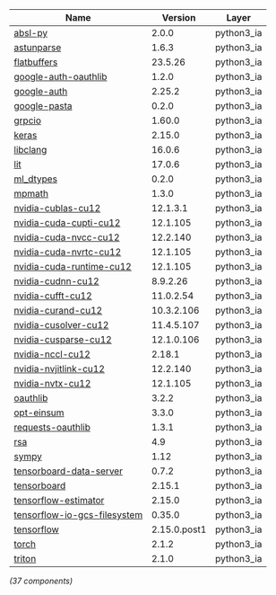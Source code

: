 | Name | Version | Layer |
| --- | --- | --- |
| [absl-py](https://github.com/abseil/abseil-py) | 2.0.0 | python3_ia |
| [astunparse](https://github.com/simonpercivall/astunparse) | 1.6.3 | python3_ia |
| [flatbuffers](https://google.github.io/flatbuffers/) | 23.5.26 | python3_ia |
| [google-auth-oauthlib](https://github.com/GoogleCloudPlatform/google-auth-library-python-oauthlib) | 1.2.0 | python3_ia |
| [google-auth](https://github.com/googleapis/google-auth-library-python) | 2.25.2 | python3_ia |
| [google-pasta](https://github.com/google/pasta) | 0.2.0 | python3_ia |
| [grpcio](https://grpc.io) | 1.60.0 | python3_ia |
| [keras](https://keras.io/) | 2.15.0 | python3_ia |
| [libclang](https://github.com/sighingnow/libclang) | 16.0.6 | python3_ia |
| [lit](http://llvm.org) | 17.0.6 | python3_ia |
| [ml_dtypes](https://pypi.org/project/ml_dtypes) | 0.2.0 | python3_ia |
| [mpmath](http://mpmath.org/) | 1.3.0 | python3_ia |
| [nvidia-cublas-cu12](https://developer.nvidia.com/cuda-zone) | 12.1.3.1 | python3_ia |
| [nvidia-cuda-cupti-cu12](https://developer.nvidia.com/cuda-zone) | 12.1.105 | python3_ia |
| [nvidia-cuda-nvcc-cu12](https://developer.nvidia.com/cuda-zone) | 12.2.140 | python3_ia |
| [nvidia-cuda-nvrtc-cu12](https://developer.nvidia.com/cuda-zone) | 12.1.105 | python3_ia |
| [nvidia-cuda-runtime-cu12](https://developer.nvidia.com/cuda-zone) | 12.1.105 | python3_ia |
| [nvidia-cudnn-cu12](https://developer.nvidia.com/cuda-zone) | 8.9.2.26 | python3_ia |
| [nvidia-cufft-cu12](https://developer.nvidia.com/cuda-zone) | 11.0.2.54 | python3_ia |
| [nvidia-curand-cu12](https://developer.nvidia.com/cuda-zone) | 10.3.2.106 | python3_ia |
| [nvidia-cusolver-cu12](https://developer.nvidia.com/cuda-zone) | 11.4.5.107 | python3_ia |
| [nvidia-cusparse-cu12](https://developer.nvidia.com/cuda-zone) | 12.1.0.106 | python3_ia |
| [nvidia-nccl-cu12](https://developer.nvidia.com/cuda-zone) | 2.18.1 | python3_ia |
| [nvidia-nvjitlink-cu12](https://developer.nvidia.com/cuda-zone) | 12.2.140 | python3_ia |
| [nvidia-nvtx-cu12](https://developer.nvidia.com/cuda-zone) | 12.1.105 | python3_ia |
| [oauthlib](https://github.com/oauthlib/oauthlib) | 3.2.2 | python3_ia |
| [opt-einsum](https://github.com/dgasmith/opt_einsum) | 3.3.0 | python3_ia |
| [requests-oauthlib](https://github.com/requests/requests-oauthlib) | 1.3.1 | python3_ia |
| [rsa](https://stuvel.eu/rsa) | 4.9 | python3_ia |
| [sympy](https://sympy.org) | 1.12 | python3_ia |
| [tensorboard-data-server](https://github.com/tensorflow/tensorboard/tree/master/tensorboard/data/server) | 0.7.2 | python3_ia |
| [tensorboard](https://github.com/tensorflow/tensorboard) | 2.15.1 | python3_ia |
| [tensorflow-estimator](https://www.tensorflow.org/) | 2.15.0 | python3_ia |
| [tensorflow-io-gcs-filesystem](https://github.com/tensorflow/io) | 0.35.0 | python3_ia |
| [tensorflow](https://www.tensorflow.org/) | 2.15.0.post1 | python3_ia |
| [torch](https://pytorch.org/) | 2.1.2 | python3_ia |
| [triton](https://github.com/openai/triton/) | 2.1.0 | python3_ia |

*(37 components)*
